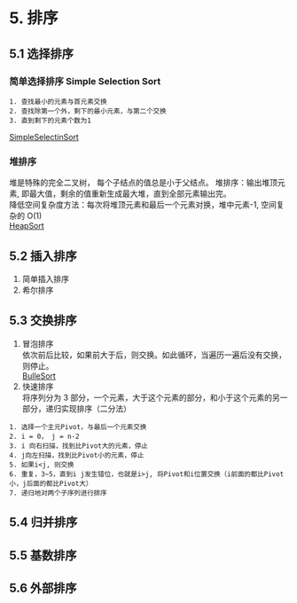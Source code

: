 # 5. 排序

## 5.1 选择排序

### 简单选择排序 Simple Selection Sort

```
1. 查找最小的元素与首元素交换
2. 查找除第一个外，剩下的最小元素，与第二个交换
3. 直到剩下的元素个数为1
```

[SimpleSelectinSort](./src/Sort/SimpleSelectSort.py)

### 堆排序

堆是特殊的完全二叉树， 每个子结点的值总是小于父结点。
堆排序：输出堆顶元素, 即最大值，剩余的值重新生成最大堆，直到全部元素输出完。  
降低空间复杂度方法：每次将堆顶元素和最后一个元素对换，堆中元素-1, 空间复杂的 O(1)  
[HeapSort](./src/Sort/HeapSort.py)

###

## 5.2 插入排序

1. 简单插入排序
2. 希尔排序

## 5.3 交换排序

1. 冒泡排序  
   依次前后比较，如果前大于后，则交换。如此循环，当遍历一遍后没有交换，则停止。  
   [BulleSort](./src/Sort/BubbleSort.py)
2. 快速排序  
   将序列分为 3 部分，一个元素，大于这个元素的部分，和小于这个元素的另一部分，递归实现排序（二分法）

```
1. 选择一个主元Pivot，与最后一个元素交换
2. i = 0， j = n-2
3. i 向右扫描，找到比Pivot大的元素，停止
4. j向左扫描，找到比Pivot小的元素，停止
5. 如果i<j, 则交换
6. 重复，3~5，直到i j发生错位，也就是i>j, 将Pivot和i位置交换（i前面的都比Pivot小，j后面的都比Pivot大）
7. 递归地对两个子序列进行排序
```

## 5.4 归并排序

## 5.5 基数排序

## 5.6 外部排序
